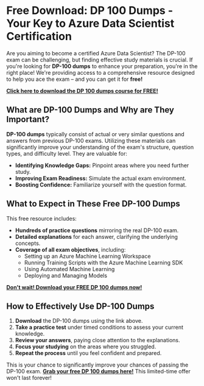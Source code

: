# Free Download: DP 100 Dumps - Your Key to Azure Data Scientist Certification

Are you aiming to become a certified Azure Data Scientist? The DP-100 exam can be challenging, but finding effective study materials is crucial. If you're looking for **DP-100 dumps** to enhance your preparation, you're in the right place! We're providing access to a comprehensive resource designed to help you ace the exam – and you can get it for **free!**

[**Click here to download the DP 100 dumps course for FREE!**](https://udemywork.com/dp-100-dumps)

## What are DP-100 Dumps and Why are They Important?

**DP-100 dumps** typically consist of actual or very similar questions and answers from previous DP-100 exams. Utilizing these materials can significantly improve your understanding of the exam's structure, question types, and difficulty level. They are valuable for:

*   **Identifying Knowledge Gaps:** Pinpoint areas where you need further study.
*   **Improving Exam Readiness:** Simulate the actual exam environment.
*   **Boosting Confidence:** Familiarize yourself with the question format.

## What to Expect in These Free DP-100 Dumps

This free resource includes:

*   **Hundreds of practice questions** mirroring the real DP-100 exam.
*   **Detailed explanations** for each answer, clarifying the underlying concepts.
*   **Coverage of all exam objectives**, including:
    *   Setting up an Azure Machine Learning Workspace
    *   Running Training Scripts with the Azure Machine Learning SDK
    *   Using Automated Machine Learning
    *   Deploying and Managing Models

[**Don't wait! Download your FREE DP 100 dumps now!**](https://udemywork.com/dp-100-dumps)

## How to Effectively Use DP-100 Dumps

1.  **Download** the DP-100 dumps using the link above.
2.  **Take a practice test** under timed conditions to assess your current knowledge.
3.  **Review your answers**, paying close attention to the explanations.
4.  **Focus your studying** on the areas where you struggled.
5.  **Repeat the process** until you feel confident and prepared.

This is your chance to significantly improve your chances of passing the DP-100 exam. **[Grab your free DP 100 dumps here!](https://udemywork.com/dp-100-dumps)** This limited-time offer won't last forever!
